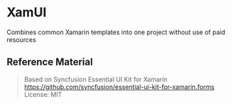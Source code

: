 # XamUI
Combines common Xamarin templates into one project without use of paid resources

## Reference Material
>Based on Syncfusion Essential UI Kit for Xamarin
>https://github.com/syncfusion/essential-ui-kit-for-xamarin.forms
>License: MIT


